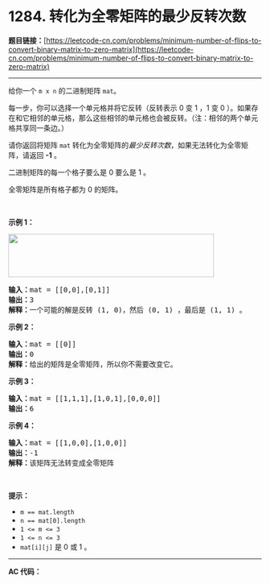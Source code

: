 # 1284. 转化为全零矩阵的最少反转次数

**题目链接：**[https://leetcode-cn.com/problems/minimum-number-of-flips-to-convert-binary-matrix-to-zero-matrix](https://leetcode-cn.com/problems/minimum-number-of-flips-to-convert-binary-matrix-to-zero-matrix)

---

<div class="content__1Y2H">
 <div class="notranslate">
  <p>给你一个&nbsp;<code>m x n</code>&nbsp;的二进制矩阵&nbsp;<code>mat</code>。</p> 
  <p>每一步，你可以选择一个单元格并将它反转（反转表示 0 变 1 ，1 变 0 ）。如果存在和它相邻的单元格，那么这些相邻的单元格也会被反转。（注：相邻的两个单元格共享同一条边。）</p> 
  <p>请你返回将矩阵&nbsp;<code>mat</code> 转化为全零矩阵的<em>最少反转次数</em>，如果无法转化为全零矩阵，请返回&nbsp;<strong>-1</strong>&nbsp;。</p> 
  <p>二进制矩阵的每一个格子要么是 0 要么是 1 。</p> 
  <p>全零矩阵是所有格子都为 0 的矩阵。</p> 
  <p>&nbsp;</p> 
  <p><strong>示例&nbsp;1：</strong></p> 
  <p><img style="height: 86px; width: 409px;" src="../aliyun-lc-upload/uploads/2019/12/13/matrix.png" alt=""></p> 
  <pre class="language-text"><strong>输入：</strong>mat = [[0,0],[0,1]]
<strong>输出：</strong>3
<strong>解释：</strong>一个可能的解是反转 (1, 0)，然后 (0, 1) ，最后是 (1, 1) 。
</pre> 
  <p><strong>示例 2：</strong></p> 
  <pre class="language-text"><strong>输入：</strong>mat = [[0]]
<strong>输出：</strong>0
<strong>解释：</strong>给出的矩阵是全零矩阵，所以你不需要改变它。
</pre> 
  <p><strong>示例 3：</strong></p> 
  <pre class="language-text"><strong>输入：</strong>mat = [[1,1,1],[1,0,1],[0,0,0]]
<strong>输出：</strong>6
</pre> 
  <p><strong>示例 4：</strong></p> 
  <pre class="language-text"><strong>输入：</strong>mat = [[1,0,0],[1,0,0]]
<strong>输出：</strong>-1
<strong>解释：</strong>该矩阵无法转变成全零矩阵
</pre> 
  <p>&nbsp;</p> 
  <p><strong>提示：</strong></p> 
  <ul> 
   <li><code>m ==&nbsp;mat.length</code></li> 
   <li><code>n ==&nbsp;mat[0].length</code></li> 
   <li><code>1 &lt;= m&nbsp;&lt;= 3</code></li> 
   <li><code>1 &lt;= n&nbsp;&lt;= 3</code></li> 
   <li><code>mat[i][j]</code>&nbsp;是 0 或 1 。</li> 
  </ul> 
 </div>
</div>

---

**AC 代码：**

```java

```